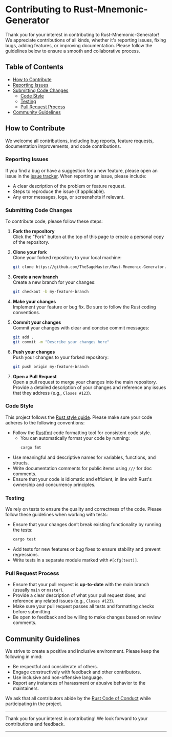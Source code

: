 # Contributing to Rust-Mnemonic-Generator

Thank you for your interest in contributing to Rust-Mnemonic-Generator! We appreciate contributions of all kinds, whether it's reporting issues, fixing bugs, adding features, or improving documentation. Please follow the guidelines below to ensure a smooth and collaborative process.

## Table of Contents

- [How to Contribute](#how-to-contribute)
- [Reporting Issues](#reporting-issues)
- [Submitting Code Changes](#submitting-code-changes)
  - [Code Style](#code-style)
  - [Testing](#testing)
  - [Pull Request Process](#pull-request-process)
- [Community Guidelines](#community-guidelines)

## How to Contribute

We welcome all contributions, including bug reports, feature requests, documentation improvements, and code contributions.

### Reporting Issues

If you find a bug or have a suggestion for a new feature, please open an issue in the [issue tracker](https://github.com/TheSageMaster/Rust-Mnemonic-Generator/issues). When reporting an issue, please include:

- A clear description of the problem or feature request.
- Steps to reproduce the issue (if applicable).
- Any error messages, logs, or screenshots if relevant.

### Submitting Code Changes

To contribute code, please follow these steps:

1. **Fork the repository**  
   Click the "Fork" button at the top of this page to create a personal copy of the repository.

2. **Clone your fork**  
   Clone your forked repository to your local machine:
   ```bash
   git clone https://github.com/TheSageMaster/Rust-Mnemonic-Generator.git
   ```

3. **Create a new branch**  
   Create a new branch for your changes:
   ```bash
   git checkout -b my-feature-branch
   ```

4. **Make your changes**  
   Implement your feature or bug fix. Be sure to follow the Rust coding conventions.

5. **Commit your changes**  
   Commit your changes with clear and concise commit messages:
   ```bash
   git add .
   git commit -m "Describe your changes here"
   ```

6. **Push your changes**  
   Push your changes to your forked repository:
   ```bash
   git push origin my-feature-branch
   ```

7. **Open a Pull Request**  
   Open a pull request to merge your changes into the main repository. Provide a detailed description of your changes and reference any issues that they address (e.g., `Closes #123`).

### Code Style

This project follows the [Rust style guide](https://github.com/rust-lang/rfcs/blob/master/text/0000-style-guide.md). Please make sure your code adheres to the following conventions:

- Follow the [Rustfmt](https://github.com/rust-lang/rustfmt) code formatting tool for consistent code style.
  - You can automatically format your code by running:
    ```bash
    cargo fmt
    ```
- Use meaningful and descriptive names for variables, functions, and structs.
- Write documentation comments for public items using `///` for doc comments.
- Ensure that your code is idiomatic and efficient, in line with Rust's ownership and concurrency principles.

### Testing

We rely on tests to ensure the quality and correctness of the code. Please follow these guidelines when working with tests:

- Ensure that your changes don’t break existing functionality by running the tests:
  ```bash
  cargo test
  ```
- Add tests for new features or bug fixes to ensure stability and prevent regressions.
- Write tests in a separate module marked with `#[cfg(test)]`.

### Pull Request Process

- Ensure that your pull request is **up-to-date** with the main branch (usually `main` or `master`).
- Provide a clear description of what your pull request does, and reference any related issues (e.g., `Closes #123`).
- Make sure your pull request passes all tests and formatting checks before submitting.
- Be open to feedback and be willing to make changes based on review comments.

## Community Guidelines

We strive to create a positive and inclusive environment. Please keep the following in mind:

- Be respectful and considerate of others.
- Engage constructively with feedback and other contributors.
- Use inclusive and non-offensive language.
- Report any instances of harassment or abusive behavior to the maintainers.

We ask that all contributors abide by the [Rust Code of Conduct](https://www.rust-lang.org/policies/code-of-conduct) while participating in the project.

---

Thank you for your interest in contributing! We look forward to your contributions and feedback.

---

